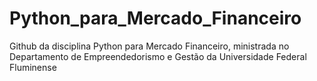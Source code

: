 # Python_para_Mercado_Financeiro
Github da disciplina Python para Mercado Financeiro, ministrada no Departamento de Empreendedorismo e Gestão da Universidade Federal Fluminense
